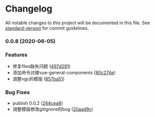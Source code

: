 # Changelog

All notable changes to this project will be documented in this file. See [standard-version](https://github.com/conventional-changelog/standard-version) for commit guidelines.

### 0.0.8 (2020-06-05)


### Features

* 修复files缺失问题 ([497d291](https://github.com/xxholly32/create-vgc/commit/497d29188fda331fbba36c32892e9bcad6e92008))
* 添加命令对接vue-general-components ([80c274e](https://github.com/xxholly32/create-vgc/commit/80c274e895288db2d48e27b879fb3c123738b03a))
* 调整vgc的模版 ([857ba51](https://github.com/xxholly32/create-vgc/commit/857ba511cf20c9f2ac2dd161907c272ba687500c))


### Bug Fixes

* publish 0.0.2 ([264cea8](https://github.com/xxholly32/create-vgc/commit/264cea817399a7811f1f5f72b79c5d7b31c41784))
* 调整模版修改gitignore的bug ([20aad9c](https://github.com/xxholly32/create-vgc/commit/20aad9c521823b5b00a4367845d741c76547f683))
